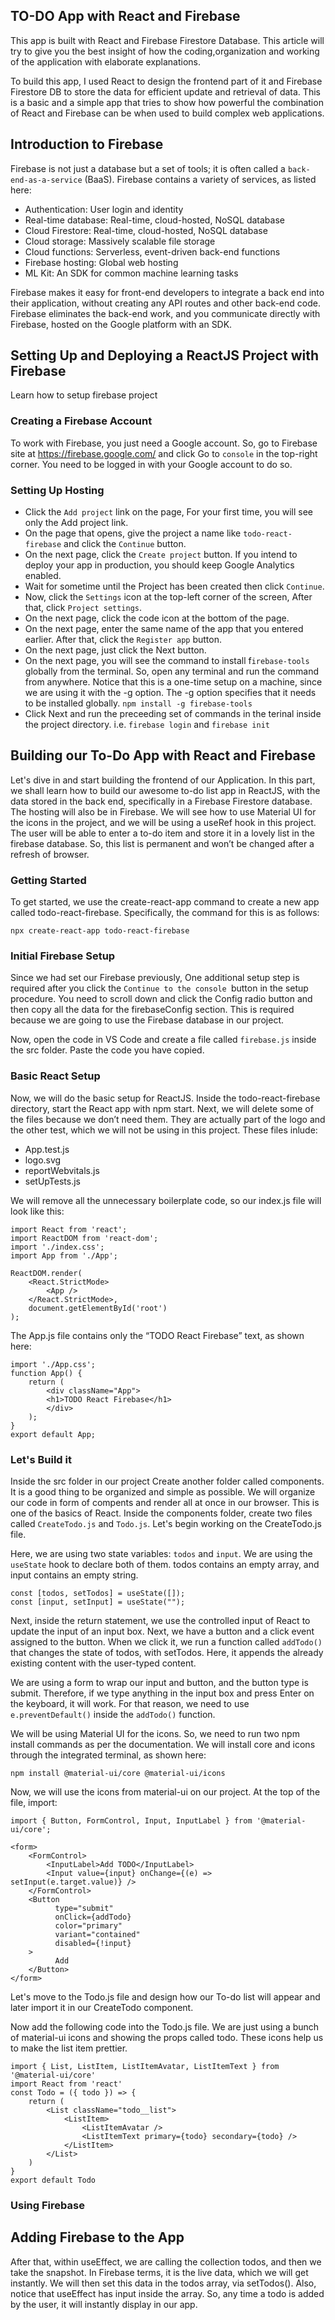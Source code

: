 ## TO-DO App with React and Firebase

This app is built with React and Firebase Firestore Database.
This article will try to give you the best insight of how the coding,organization and working of the application with elaborate explanations.

To build this app, I used React to design the frontend part of it and Firebase Firestore DB to store the data for efficient update and retrieval of data. This is a basic and a simple app that tries to show how powerful the combination of React and Firebase can be when used to build complex web applications.

## Introduction to Firebase

Firebase is not just a database but a set of tools; it is often called a `back-end-as-a-service`
(BaaS). Firebase contains a variety of services, as listed here:

- Authentication: User login and identity
- Real-time database: Real-time, cloud-hosted, NoSQL database
- Cloud Firestore: Real-time, cloud-hosted, NoSQL database
- Cloud storage: Massively scalable file storage
- Cloud functions: Serverless, event-driven back-end functions
- Firebase hosting: Global web hosting
- ML Kit: An SDK for common machine learning tasks

Firebase makes it easy for front-end developers to integrate a back end into their
application, without creating any API routes and other back-end code.
Firebase eliminates the back-end work, and you communicate directly with Firebase,
hosted on the Google platform with an SDK.

## Setting Up and Deploying a ReactJS Project with Firebase

Learn how to setup firebase project

### Creating a Firebase Account

To work with Firebase, you just need a Google account. So, go to Firebase site at
https://firebase.google.com/ and click Go to `console` in the top-right corner. You
need to be logged in with your Google account to do so.

### Setting Up Hosting

- Click the `Add project` link on the page, For your first time, you will see only the Add
  project link.
- On the page that opens, give the project a name like `todo-react-firebase` and click the
  `Continue` button.
- On the next page, click the `Create project` button. If you intend to deploy your app in production, you should keep Google Analytics enabled.
- Wait for sometime until the Project has been created then click `Continue`.
- Now, click the `Settings` icon at the top-left corner of the screen, After that, click `Project settings`.
- On the next page, click the code icon at the bottom of the page.
- On the next page, enter the same name of the app that you entered earlier. After that,
  click the `Register app` button.
- On the next page, just click the Next button.
- On the next page, you will see the command to install f`irebase-tools` globally from
  the terminal. So, open any terminal and run the command from anywhere.
  Notice that this is a one-time setup on a machine, since we are using it with the -g
  option. The -g option specifies that it needs to be installed globally.
  `npm install -g firebase-tools`
- Click Next and run the preceeding set of commands in the terinal inside the project directory. i.e.
  `firebase login` and `firebase init`

## Building our To-Do App with React and Firebase

Let's dive in and start building the frontend of our Application.
In this part, we shall learn how to build our awesome to-do list app in ReactJS, with the data
stored in the back end, specifically in a Firebase Firestore database. The hosting will also
be in Firebase.
We will see how to use Material UI for the icons in the project, and we will be using
a useRef hook in this project.
The user will be able to enter a to-do item and store it in a lovely list in the firebase database. So, this list is permanent and won’t be changed after a refresh of browser.

### Getting Started

To get started, we use the create-react-app command to create a new app called
todo-­react-­firebase. Specifically, the command for this is as follows:

`npx create-react-app todo-react-firebase`

### Initial Firebase Setup

Since we had set our Firebase previously, One additional setup step is required after you click the `Continue to the console `button in the setup procedure. You need to scroll down and click the Config radio button and then copy all the data for the firebaseConfig section. This is required because we are going to use the Firebase database in our project.

Now, open the code in VS Code and create a file called `firebase.js` inside the src
folder. Paste the code you have copied.

### Basic React Setup

Now, we will do the basic setup for ReactJS. Inside the todo-react-firebase directory,
start the React app with npm start. Next, we will delete some of the files because we
don’t need them. They are actually part of the logo and the other test, which we will not
be using in this project. These files inlude:

- App.test.js
- logo.svg
- reportWebvitals.js
- setUpTests.js

We will remove all the unnecessary boilerplate code, so our index.js file will look
like this:

```
import React from 'react';
import ReactDOM from 'react-dom';
import './index.css';
import App from './App';

ReactDOM.render(
    <React.StrictMode>
        <App />
    </React.StrictMode>,
    document.getElementById('root')
);
```

The App.js file contains only the “TODO React Firebase” text, as shown here:

```
import './App.css';
function App() {
    return (
        <div className="App">
        <h1>TODO React Firebase</h1>
        </div>
    );
}
export default App;
```

### Let's Build it

Inside the src folder in our project Create another folder called components. It is a good thing to be organized and simple as possible. We will organize our code in form of compents and render all at once in our browser. This is one of the basics of React.
Inside the components folder, create two files called `CreateTodo.js` and `Todo.js`.
Let's begin working on the CreateTodo.js file.

Here, we are using two state variables: `todos` and `input`. We are using the `useState` hook to declare both of them. todos contains an empty array, and input contains an empty string.

```
const [todos, setTodos] = useState([]);
const [input, setInput] = useState("");
```

Next, inside the return statement, we use the controlled input of React to update the
input of an input box. Next, we have a button and a click event assigned to the button.
When we click it, we run a function called `addTodo()` that changes the state of todos,
with setTodos. Here, it appends the already existing content with the user-typed content.


We are using a form to wrap our input and button, and the button type is submit.
Therefore, if we type anything in the input box and press Enter on the keyboard, it
will work. For that reason, we need to use `e.preventDefault()` inside the `addTodo()`
function.

We will be using Material UI for the icons. So, we need to run two npm install
commands as per the documentation. We will install core and icons through the
integrated terminal, as shown here:


`npm install @material-ui/core @material-ui/icons`

Now, we will use the icons from material-ui on our project. At the top of the file, import:

`import { Button, FormControl, Input, InputLabel } from '@material-ui/core';`

```
<form>
    <FormControl>
        <InputLabel>Add TODO</InputLabel>
        <Input value={input} onChange={(e) => setInput(e.target.value)} />
    </FormControl>
    <Button
          type="submit"
          onClick={addTodo}
          color="primary"
          variant="contained"
          disabled={!input}
    >
          Add
    </Button>
</form>
```

Let's move to the Todo.js file and design how our To-do list will appear and later import it in our CreateTodo component.

Now add the following code into the Todo.js file. We are just using a bunch of material-ui icons and showing the props called todo. These icons help us to make the list item prettier.

```
import { List, ListItem, ListItemAvatar, ListItemText } from ­'@material-ui/core'
import React from 'react'
const Todo = ({ todo }) => {
    return (
        <List className="todo__list">
            <ListItem>
                <ListItemAvatar />
                <ListItemText primary={todo} secondary={todo} />
            </ListItem>
        </List>
    )
}
export default Todo
```

### Using Firebase



## Adding Firebase to the App

After that, within useEffect, we are calling the collection todos, and then we take
the snapshot. In Firebase terms, it is the live data, which we will get instantly. We will
then set this data in the todos array, via setTodos().
Also, notice that useEffect has input inside the array. So, any time a todo is added
by the user, it will instantly display in our app.
